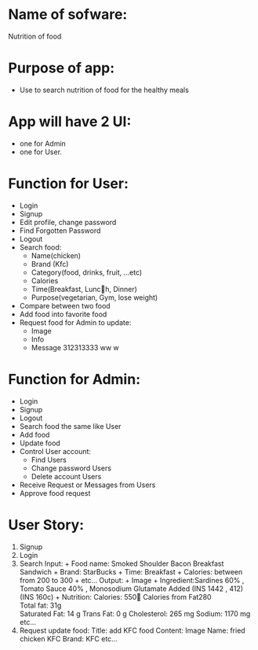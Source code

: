 # Name of sofware:
 Nutrition of food 

# Purpose of app: 
* Use to search nutrition of food for the healthy meals

# App will have 2 UI: 
* one for Admin 
* one for User.

# Function for User:
+ Login
+ Signup
+ Edit profile, change password
+ Find Forgotten Password
+ Logout
+ Search food:
    - Name(chicken)
    - Brand (Kfc)
    - Category(food, drinks, fruit, ...etc)
    - Calories
    - Time(Breakfast, Lunch, Dinner)
    - Purpose(vegetarian, Gym, lose weight)
+ Compare between two food
+ Add food into favorite food
+ Request food for Admin to update:
    - Image
    - Info
    - Message
312313333   ww  w
# Function for Admin:
+ Login
+ Signup
+ Logout
+ Search food the same like User 
+ Add food
+ Update food
+ Control User account:
    - Find Users
    - Change password Users
    - Delete account Users
+ Receive Request or Messages from Users
+ Approve food request 

# User Story:
1. Signup
2. Login
3. Search 
    Input:
        + Food name: Smoked Shoulder Bacon Breakfast Sandwich 
        + Brand: StarBucks
        + Time: Breakfast
        + Calories: between from 200 to 300
        + etc...
    Output:
        + Image 
        + Ingredient:Sardines 60% , Tomato Sauce 40% , Monosodium Glutamate Added (INS 1442 , 412) (INS 160c)
        + Nutrition:
            Calories: 550        Calories from Fat280       
            Total fat: 31g  
                Saturated Fat: 14 g
                Trans Fat: 0 g
            Cholesterol: 265 mg
            Sodium: 1170 mg
            etc...
4. Request update food:
    Title: add KFC food
    Content:    Image
                Name: fried chicken KFC
                Brand: KFC
                etc...


